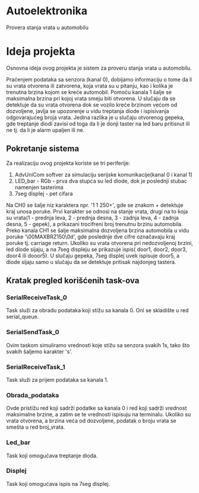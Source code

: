 # Autoelektronika
Provera stanja vrata u automobilu 

# Ideja projekta 
Osnovna ideja ovog projekta je sistem za proveru stanja vrata u automobilu. 

Praćenjem podataka sa senzora (kanal 0), dobijamo informaciju o tome da li su vrata otvorena ili zatvorena, 
koja vrata su u pitanju, kao i kolika je trenutna brzina kojom se kreće automobil.
Pomoću kanala 1 šalje se maksimalna brzina pri kojoj vrata smeju biti otvorena.
U slučaju da se detektuje da su vrata otvorena dok se vozilo kreće brzinom većom od dozvoljene, 
javlja se upozorenje u vidu treptanja diode i ispisivanja odgovarajućeg broja vrata.
Jedina razlika je u slučaju otvorenog gepeka, gde treptanje diodi zavisi od toga da li je donji taster 
na led baru pritisnut ili ne tj. da li je alarm upaljen ili ne.


## Pokretanje sistema 
Za realizaciju ovog projekta koriste se tri periferije:
  1) AdvUniCom softver za simulaciju serijske komunikacije(kanal 0 i kanal 1)
  2) LED_bar - RGb - prva dva stupca su led diode, dok je poslednji stubac namenjen tasterima
  3) 7seg displej - pet cifara 
  
Na CH0 se šalje niz karaktera npr. '1 1 250+', gde se znakom + detektuje kraj unosa poruke. 
Prvi karakter se odnosi na stanje vrata, drugi na to koja su vrata(1 - prednja leva, 2 - prednja desna, 3 - zadnja leva, 4 - zadnja desna, 5 - gepek), 
a prikazani trocifreni broj trenutnu brzinu automobila.
Preko kanala CH1 se šalje maksimalna dozvoljena brzina automobila u vidu poruke '\00MAXBRZ150\0d', gde poslednje dve cifre označavaju kraj poruke
tj. carriage return. 
Ukoliko su vrata otvorena pri nedozvoljenoj brzini, led diode sijaju, a na 7seg displeju se prikazuje ispis( door1, door2, door3, door4 ili dooor5).
U slučaju gepeka, 7seg displej uvek ispisuje door5, a diode sijaju samo u slučaju da se detektuje pritisak najdonjeg tastera.
 
## Kratak pregled korišćenih task-ova
### SerialReceiveTask_0
Task služi za obradu podataka koji stižu sa kanala 0. Oni se skladište u red serial_queue.
### SerialSendTask_0
Ovim taskom simuliramo vrednosti koje stižu sa senzora svakih 1s, tako što
svakih šaljemo karakter 's'.
### SerialReceiveTask_1
Task služi za prijem podataka sa kanala 1.
### Obrada_podataka
Ovde pristižu red koji sadrži podatke sa kanala 0 i red koji sadrži vrednost maksimalne brzine, 
a zatim se te vrednosti ispisuju na terminalu. Ukoliko su vrata otvorena, a brzina veća od dozvoljene, 
podatak o broju vrata se smešta u red broj_vrata.
### Led_bar
Task koji omogućava treptanje dioda. 
### Displej 
Task koji omogućava ispis na 7seg displej.

